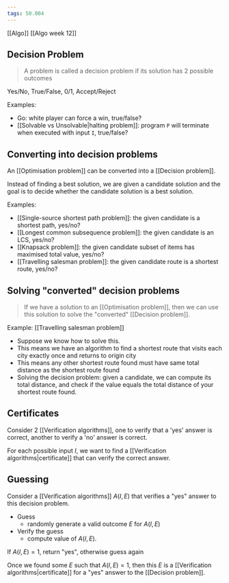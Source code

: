 ```yaml
---
tags: 50.004
---
```

[[Algo]]
[[Algo week 12]]

## Decision Problem
> A problem is called a decision problem if its solution has 2 possible outcomes

Yes/No, True/False, 0/1, Accept/Reject

Examples:
- Go: white player can force a win, true/false?
- [[Solvable vs Unsolvable|halting problem]]: program `P` will terminate when executed with input `I`, true/false?

## Converting into decision problems
An [[Optimisation problem]] can be converted into a [[Decision problem]].

Instead of finding a best solution, we are given a candidate solution and the goal is to decide whether the candidate solution is a best solution.

Examples:
- [[Single-source shortest path problem]]: the given candidate is a shortest path, yes/no?
- [[Longest common subsequence problem]]: the given candidate is an LCS, yes/no?
- [[Knapsack problem]]: the given candidate subset of items has maximised total value, yes/no?
- [[Travelling salesman problem]]: the given candidate route is a shortest route, yes/no?

## Solving "converted" decision problems
> If we have a solution to an [[Optimisation problem]], then we can use this solution to solve the "converted" [[Decision problem]].

Example: [[Travelling salesman problem]]
- Suppose we know how to solve this.
- This means we have an algorithm to find a shortest route that visits each city exactly once and returns to origin city
- This means any other shortest route found must have same total distance as the shortest route found
- Solving the decision problem: given a candidate, we can compute its total distance, and check if the value equals the total distance of your shortest route found.

## Certificates
Consider 2 [[Verification algorithms]], one to verify that a 'yes' answer is correct, another to verify a 'no' answer is correct.

For each possible input $I$, we want to find a [[Verification algorithms|certificate]] that can verify the correct answer.

## Guessing
Consider a [[Verification algorithms]] $A(I,E)$ that verifies a "yes" answer to this decision problem.

- Guess
	- randomly generate a valid outcome $E$ for $A(I,E)$
- Verify the guess
	- compute value of $A(I,E)$.

If $A(I,E) = 1$, return "yes", otherwise guess again

Once we found some $E$ such that $A(I,E) = 1$, then this $E$ is a [[Verification algorithms|certificate]] for a "yes" answer to the [[Decision problem]].